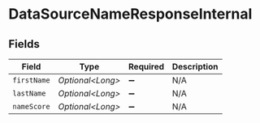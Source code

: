 # DataSourceNameResponseInternal


## Fields

| Field              | Type               | Required           | Description        |
| ------------------ | ------------------ | ------------------ | ------------------ |
| `firstName`        | *Optional\<Long>*  | :heavy_minus_sign: | N/A                |
| `lastName`         | *Optional\<Long>*  | :heavy_minus_sign: | N/A                |
| `nameScore`        | *Optional\<Long>*  | :heavy_minus_sign: | N/A                |